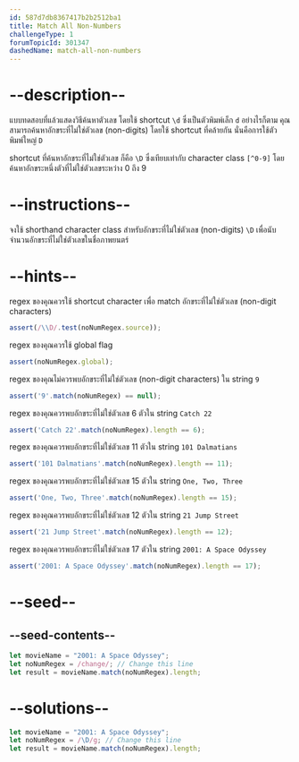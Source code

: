 ```yaml
---
id: 587d7db8367417b2b2512ba1
title: Match All Non-Numbers
challengeType: 1
forumTopicId: 301347
dashedName: match-all-non-numbers
---
```


# --description--

แบบทดสอบที่แล้วแสดงวิธีค้นหาตัวเลข โดยใช้ shortcut `\d` ซึ่งเป็นตัวพิมพ์เล็ก `d` อย่างไรก็ตาม คุณสามารถค้นหาอักขระที่ไม่ใช่ตัวเลข (non-digits) โดยใช้ shortcut ที่คล้ายกัน นั่นคือการใช้ตัวพิมพ์ใหญ่ `D`


shortcut ที่ค้นหาอักขระที่ไม่ใช่ตัวเลข ก็คือ `\D` ซึ่งเทียบเท่ากับ character class `[^0-9]` โดยค้นหาอักขระหนึ่งตัวที่ไม่ใช่ตัวเลขระหว่าง 0 ถึง 9

# --instructions--

จงใช้ shorthand character class สำหรับอักขระที่ไม่ใช่ตัวเลข (non-digits) `\D` เพื่อนับจำนวนอักขระที่ไม่ใช่ตัวเลขในชื่อภาพยนตร์

# --hints--

regex ของคุณควรใช้ shortcut character เพื่อ match อักขระที่ไม่ใช่ตัวเลข (non-digit characters)

```js
assert(/\\D/.test(noNumRegex.source));
```

regex ของคุณควรใช้ global flag

```js
assert(noNumRegex.global);
```

regex ของคุณไม่ควรพบอักขระที่ไม่ใช่ตัวเลข (non-digit characters) ใน string `9`

```js
assert('9'.match(noNumRegex) == null);
```

regex ของคุณควรพบอักขระที่ไม่ใช่ตัวเลข 6 ตัวใน string `Catch 22`

```js
assert('Catch 22'.match(noNumRegex).length == 6);
```

regex ของคุณควรพบอักขระที่ไม่ใช่ตัวเลข 11 ตัวใน string `101 Dalmatians`

```js
assert('101 Dalmatians'.match(noNumRegex).length == 11);
```

regex ของคุณควรพบอักขระที่ไม่ใช่ตัวเลข 15 ตัวใน string `One, Two, Three`

```js
assert('One, Two, Three'.match(noNumRegex).length == 15);
```

regex ของคุณควรพบอักขระที่ไม่ใช่ตัวเลข 12 ตัวใน string `21 Jump Street`

```js
assert('21 Jump Street'.match(noNumRegex).length == 12);
```

regex ของคุณควรพบอักขระที่ไม่ใช่ตัวเลข 17 ตัวใน string `2001: A Space Odyssey`

```js
assert('2001: A Space Odyssey'.match(noNumRegex).length == 17);
```

# --seed--

## --seed-contents--

```js
let movieName = "2001: A Space Odyssey";
let noNumRegex = /change/; // Change this line
let result = movieName.match(noNumRegex).length;
```

# --solutions--

```js
let movieName = "2001: A Space Odyssey";
let noNumRegex = /\D/g; // Change this line
let result = movieName.match(noNumRegex).length;
```
